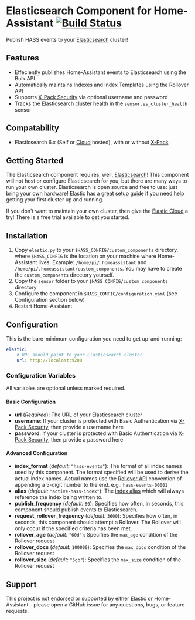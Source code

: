 Elasticsearch Component for Home-Assistant
[![Build Status](https://travis-ci.org/legrego/homeassistant-elasticsearch.svg?branch=master)](https://travis-ci.org/legrego/homeassistant-elasticsearch)
=====

Publish HASS events to your [Elasticsearch](https://elastic.co) cluster!

## Features
* Effeciently publishes Home-Assistant events to Elasticsearch using the Bulk API
* Automatically maintains Indexes and Index Templates using the Rollover API
* Supports [X-Pack Security](https://www.elastic.co/products/x-pack/security) via optional username and password
* Tracks the Elasticsearch cluster health in the `sensor.es_cluster_health` sensor

## Compatability
* Elasticsearch 6.x (Self or [Cloud](https://www.elastic.co/cloud) hosted), with or without [X-Pack](https://www.elastic.co/products/x-pack).

## Getting Started
The Elasticsearch component requires, well, [Elasticsearch](https://www.elastic.co/products/elasticsearch)!
This component will not host or configure Elasticsearch for you, but there are many ways to run your own cluster.
Elasticsearch is open source and free to use: just bring your own hardware!
Elastic has a [great setup guide](https://www.elastic.co/start) if you need help getting your first cluster up and running.

If you don't want to maintain your own cluster, then give the [Elastic Cloud](https://www.elastic.co/cloud) a try! There is a free trial available to get you started.

## Installation
1. Copy `elastic.py` to your `$HASS_CONFIG/custom_components` directory, where `$HASS_CONFIG` is the location on your machine where Home-Assistant lives.
Example: `/home/pi/.homeassistant` and `/home/pi/.homeassistant/custom_components`. You may have to create the `custom_components` directory yourself.
2. Copy the `sensor` folder to your `$HASS_CONFIG/custom_components` directory
3. Configure the component in `$HASS_CONFIG/configuration.yaml` (see Configuration section below)
4. Restart Home-Assistant

## Configuration
This is the bare-minimum configuration you need to get up-and-running:
```yaml
elastic:
    # URL should point to your Elasticsearch cluster
    url: http://localost:9200
```
### Configuration Variables
All variables are optional unless marked required.
#### Basic Configuration
- **url** (*Required*): The URL of your Elasticsearch cluster
- **username**: If your cluster is protected with Basic Authentication via [X-Pack Security](https://www.elastic.co/products/x-pack/security), then provide a username here
- **password**: If your cluster is protected with Basic Authentication via [X-Pack Security](https://www.elastic.co/products/x-pack/security), then provide a password here
#### Advanced Configuration
- **index_format** (*default:* `"hass-events"`): The format of all index names used by this component. The format specified will be used to derive the actual index names.
Actual names use the [Rollover API](https://www.elastic.co/guide/en/elasticsearch/reference/current/indices-rollover-index.html) convention of appending a 5-digit number to the end. e.g.: `hass-events-00001`
- **alias** (*default:* `"active-hass-index"`): The [index alias](https://www.elastic.co/guide/en/elasticsearch/reference/current/indices-aliases.html) which will always reference the index being written to.
- **publish_frequency** (*default:* `60`): Specifies how often, in seconds, this component should publish events to Elasticsearch.
- **request_rollover_frequency** (*default:* `3600`): Specifies how often, in seconds, this component should attempt a Rollover. The Rollover will only occur if the specified criteria has been met.
- **rollover_age** (*default:* `"60d"`): Specifies the `max_age` condition of the Rollover request
- **rollover_docs** (*default:* `100000`): Specifies the `max_docs` condition of the Rollover request
- **rollover_size** (*default:* `"5gb"`): Specifies the `max_size` condition of the Rollover request


## Support
This project is not endorsed or supported by either Elastic or Home-Assistant - please open a GitHub issue for any questions, bugs, or feature requests.
